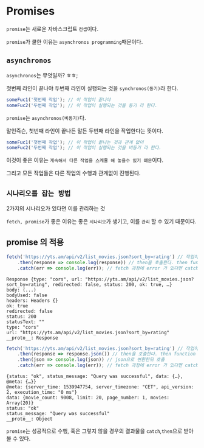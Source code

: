 # Promises

`promise`는 새로운 자바스크립트 `컨셉`이다.

`promise`가 쿨한 이유는 `asynchronos programming`때문이다.

## `asynchronos`

`asynchronos`는 무엇일까? ㅎㅎ;

첫번째 라인이 끝나야 두번째 라인이 실행되는 것을 `synchronos(동기)`라 한다.
```js
someFuc1('첫번째 작업'); // 이 작업이 끝나야
someFuc2('두번째 작업'); // 이 작업이 실행되는 것을 동기 라 한다.
```
`promise`는 `asynchronos(비동기)`다.

말인즉슨, 첫번째 라인이 끝나든 말든 두번째 라인을 작업한다는 뜻이다.
```js
someFuc1('첫번째 작업'); // 이 작업이 끝나는 것과 관계 없이
someFuc2('두번째 작업'); // 이 작업이 실행되는 것을 비동기 라 한다.
```
이것이 좋은 이유는 `계속해서 다른 작업을 스케쥴 해 놓을수 있기 떄문`이다.   

그리고 모든 작업들은 다른 작업의 수행과 관계없이 진행된다.

## `시나리오를 잡는 방법`

2가지의 시나리오가 있다면 이를 관리하는 것

`fetch, promise`가 좋은 이유는 좋은 `시나리오`가 생기고, 이를 `관리` 할 수 있기 때문이다.

## promise 의 적용  

```js
fetch('https://yts.am/api/v2/list_movies.json?sort_by=rating') // 작업이 완료되면
    .then(response => console.log(response)) // then을 호출한다. then function 은 1개의 attribute 만을 준다. 이것은 object이다. fetch의 결과물
    .catch(err => console.log(err)); // fetch 과정에 error 가 있다면 catch 해서 나에게 보여줘
```
```
Response {type: "cors", url: "https://yts.am/api/v2/list_movies.json?sort_by=rating", redirected: false, status: 200, ok: true, …}
body: (...)
bodyUsed: false
headers: Headers {}
ok: true
redirected: false
status: 200
statusText: ""
type: "cors"
url: "https://yts.am/api/v2/list_movies.json?sort_by=rating"
__proto__: Response
```


```js
fetch('https://yts.am/api/v2/list_movies.json?sort_by=rating') // 작업이 완료되면
    .then(response => response.json()) // then을 호출한다. then function 은 1개의 attribute 만을 준다. 이것은 object이다. fetch의 결과물
    .then(json => console.log(json)) // json으로 변환한뒤 호출
    .catch(err => console.log(err)); // fetch 과정에 error 가 있다면 catch 해서 나에게 보여줘
```
```
{status: "ok", status_message: "Query was successful", data: {…}, @meta: {…}}
@meta: {server_time: 1539947754, server_timezone: "CET", api_version: 2, execution_time: "0 ms"}
data: {movie_count: 9008, limit: 20, page_number: 1, movies: Array(20)}
status: "ok"
status_message: "Query was successful"
__proto__: Object
```

`promise`는 성공적으로 수행, 혹은 그렇지 않을 경우의 결과물을 `catch`,`then`으로 받아 볼 수 있다.
